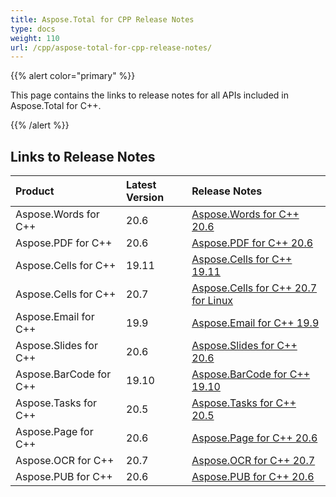 ```yaml
---
title: Aspose.Total for CPP Release Notes
type: docs
weight: 110
url: /cpp/aspose-total-for-cpp-release-notes/
---
```


{{% alert color="primary" %}} 

This page contains the links to release notes for all APIs included in Aspose.Total for C++.

{{% /alert %}} 
## **Links to Release Notes**

|**Product**|**Latest Version**|**Release Notes**|
| :- | :- | :- |
|Aspose.Words for C++|20.6|[Aspose.Words for C++ 20.6](/words/cpp/aspose-words-for-cpp-20-6-release-notes)|
|Aspose.PDF for C++|20.6|[Aspose.PDF for C++ 20.6](/pdf/cpp/aspose-pdf-for-cpp-20-6-release-notes)|
|Aspose.Cells for C++|19.11|[Aspose.Cells for C++ 19.11](/cells/cpp/aspose-cells-for-cpp-19-11-release-notes)|
|Aspose.Cells for C++|20.7|[Aspose.Cells for C++ 20.7 for Linux](/cells/cpp/aspose-cells-for-cpp-20-7-release-notes-linux)|
|Aspose.Email for C++|19.9|[Aspose.Email for C++ 19.9](/email/cpp/aspose-email-for-cpp-19-9-release-notes)|
|Aspose.Slides for C++|20.6|[Aspose.Slides for C++ 20.6](/slides/cpp/aspose-slides-for-cpp-20-6-release-notes)<br>[](/slides/net/aspose-slides-for--net-20-1-release-notes)|
|Aspose.BarCode for C++|19.10|[Aspose.BarCode for C++ 19.10](/barcode/cpp/aspose-barcode-for-cpp-19-10-release-notes)|
|Aspose.Tasks for C++|20.5|[Aspose.Tasks for C++ 20.5](/tasks/cpp/aspose-tasks-for-cpp-20-5-release-notes)|
|Aspose.Page for C++|20.6|[Aspose.Page for C++ 20.6](/page/cpp/aspose-page-for-cpp-20-6-release-notes)|
|Aspose.OCR for C++|20.7|[Aspose.OCR for C++ 20.7](/ocr/cpp/aspose-ocr-for-cpp-20-7-release-notes)|
|Aspose.PUB for C++|20.6|[Aspose.PUB for C++ 20.6](/pub/cpp/aspose-pub-for-cpp-20-6-release-notes)|

